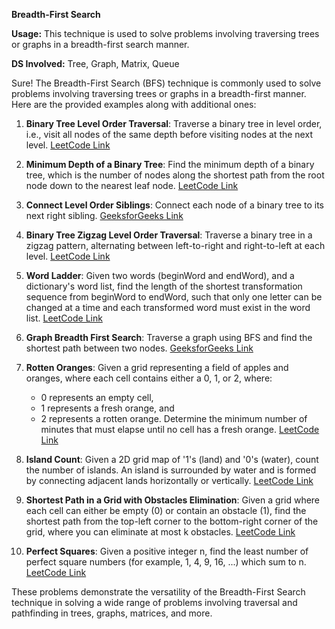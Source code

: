 **Breadth-First Search**

**Usage:** This technique is used to solve problems involving traversing trees or graphs in a breadth-first search manner.


**DS Involved:** Tree, Graph, Matrix, Queue

Sure! The Breadth-First Search (BFS) technique is commonly used to solve problems involving traversing trees or graphs in a breadth-first manner. Here are the provided examples along with additional ones:

1. **Binary Tree Level Order Traversal**: Traverse a binary tree in level order, i.e., visit all nodes of the same depth before visiting nodes at the next level.
   [LeetCode Link](https://leetcode.com/problems/binary-tree-level-order-traversal/)

2. **Minimum Depth of a Binary Tree**: Find the minimum depth of a binary tree, which is the number of nodes along the shortest path from the root node down to the nearest leaf node.
   [LeetCode Link](https://leetcode.com/problems/minimum-depth-of-binary-tree/)

3. **Connect Level Order Siblings**: Connect each node of a binary tree to its next right sibling.
   [GeeksforGeeks Link](https://www.geeksforgeeks.org/connect-nodes-at-same-level/)

4. **Binary Tree Zigzag Level Order Traversal**: Traverse a binary tree in a zigzag pattern, alternating between left-to-right and right-to-left at each level.
   [LeetCode Link](https://leetcode.com/problems/binary-tree-zigzag-level-order-traversal/)

5. **Word Ladder**: Given two words (beginWord and endWord), and a dictionary's word list, find the length of the shortest transformation sequence from beginWord to endWord, such that only one letter can be changed at a time and each transformed word must exist in the word list.
   [LeetCode Link](https://leetcode.com/problems/word-ladder/)

6. **Graph Breadth First Search**: Traverse a graph using BFS and find the shortest path between two nodes.
   [GeeksforGeeks Link](https://www.geeksforgeeks.org/breadth-first-search-or-bfs-for-a-graph/)

7. **Rotten Oranges**: Given a grid representing a field of apples and oranges, where each cell contains either a 0, 1, or 2, where:
   - 0 represents an empty cell,
   - 1 represents a fresh orange, and
   - 2 represents a rotten orange.
   Determine the minimum number of minutes that must elapse until no cell has a fresh orange.
   [LeetCode Link](https://leetcode.com/problems/rotting-oranges/)

8. **Island Count**: Given a 2D grid map of '1's (land) and '0's (water), count the number of islands. An island is surrounded by water and is formed by connecting adjacent lands horizontally or vertically.
   [LeetCode Link](https://leetcode.com/problems/number-of-islands/)

9. **Shortest Path in a Grid with Obstacles Elimination**: Given a grid where each cell can either be empty (0) or contain an obstacle (1), find the shortest path from the top-left corner to the bottom-right corner of the grid, where you can eliminate at most k obstacles.
   [LeetCode Link](https://leetcode.com/problems/shortest-path-in-a-grid-with-obstacles-elimination/)

10. **Perfect Squares**: Given a positive integer n, find the least number of perfect square numbers (for example, 1, 4, 9, 16, ...) which sum to n.
   [LeetCode Link](https://leetcode.com/problems/perfect-squares/)

These problems demonstrate the versatility of the Breadth-First Search technique in solving a wide range of problems involving traversal and pathfinding in trees, graphs, matrices, and more.